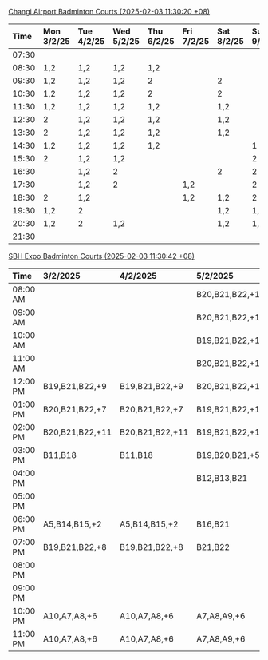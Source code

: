 [Changi Airport Badminton Courts (2025-02-03 11:30:20 +08)](https://www.carc.org.sg/FacilityBooking.aspx)

| Time   | Mon 3/2/25   | Tue 4/2/25   | Wed 5/2/25   | Thu 6/2/25   | Fri 7/2/25   | Sat 8/2/25   | Sun 9/2/25   |
|:-------|:-------------|:-------------|:-------------|:-------------|:-------------|:-------------|:-------------|
| 07:30  |              |              |              |              |              |              |              |
| 08:30  | 1,2          | 1,2          | 1,2          | 1,2          |              |              |              |
| 09:30  | 1,2          | 1,2          | 1,2          | 2            |              | 2            |              |
| 10:30  | 1,2          | 1,2          | 1,2          | 2            |              | 2            |              |
| 11:30  | 1,2          | 1,2          | 1,2          | 1,2          |              | 1,2          |              |
| 12:30  | 2            | 1,2          | 1,2          | 1,2          |              | 1,2          |              |
| 13:30  | 2            | 1,2          | 1,2          | 1,2          |              | 1,2          |              |
| 14:30  | 1,2          | 1,2          | 1,2          | 1,2          |              |              | 1            |
| 15:30  | 2            | 1,2          | 1,2          |              |              |              | 2            |
| 16:30  |              | 1,2          | 2            |              |              | 2            | 2            |
| 17:30  |              | 1,2          | 2            |              | 1,2          |              | 2            |
| 18:30  | 2            | 1,2          |              |              | 1,2          | 1,2          | 2            |
| 19:30  | 1,2          | 2            |              |              |              | 1,2          | 1,2          |
| 20:30  | 1,2          | 2            | 1,2          |              |              | 1,2          | 1,2          |
| 21:30  |              |              |              |              |              |              |              |

[SBH Expo Badminton Courts (2025-02-03 11:30:42 +08)](https://singaporebadmintonhall.getomnify.com/widgets/O3MRKGBH359GA55KHMG1RD)

| Time     | 3/2/2025        | 4/2/2025        | 5/2/2025        | 6/2/2025        | 7/2/2025        | 8/2/2025        | 9/2/2025        |
|:---------|:----------------|:----------------|:----------------|:----------------|:----------------|:----------------|:----------------|
| 08:00 AM |                 |                 | B20,B21,B22,+18 | B19,B21,B22,+18 | B19,B21,B22,+19 | B19,B21,B22,+15 | A7,B15,B16,+1   |
| 09:00 AM |                 |                 | B20,B21,B22,+18 | B19,B21,B22,+19 | B19,B21,B22,+19 | B19,B21,B22,+15 |                 |
| 10:00 AM |                 |                 | B19,B21,B22,+15 | B18,B19,B20,+17 | B19,B21,B22,+18 | B19,B20,B22,+17 | A5              |
| 11:00 AM |                 |                 | B20,B21,B22,+16 | B18,B19,B20,+17 | B19,B21,B22,+18 | B18,B20,B22,+16 |                 |
| 12:00 PM | B19,B21,B22,+9  | B19,B21,B22,+9  | B20,B21,B22,+18 | B19,B21,B22,+19 | B19,B21,B22,+19 | B20,B21,B22,+18 | A4,A6,B20,+1    |
| 01:00 PM | B20,B21,B22,+7  | B20,B21,B22,+7  | B19,B21,B22,+19 | B19,B21,B22,+19 | B19,B21,B22,+19 | B19,B21,B22,+19 |                 |
| 02:00 PM | B20,B21,B22,+11 | B20,B21,B22,+11 | B19,B21,B22,+18 | B19,B21,B22,+14 | B19,B21,B22,+16 | B20,B21,B22,+15 | B17,B19         |
| 03:00 PM | B11,B18         | B11,B18         | B19,B20,B21,+5  | B19,B21,B22,+12 | B19,B21,B22,+12 | B18,B20,B21,+5  |                 |
| 04:00 PM |                 |                 | B12,B13,B21     | B14,B15,B17,+4  | B15,B18,B22,+6  |                 |                 |
| 05:00 PM |                 |                 |                 |                 | A1,A6,B18       | A1,A2           |                 |
| 06:00 PM | A5,B14,B15,+2   | A5,B14,B15,+2   | B16,B21         |                 | B21             |                 |                 |
| 07:00 PM | B19,B21,B22,+8  | B19,B21,B22,+8  | B21,B22         |                 |                 | A9              | B21,B22         |
| 08:00 PM |                 |                 |                 | A5,B20,B22,+1   |                 | B16             | A8,B13,B14,+1   |
| 09:00 PM |                 |                 |                 | A5,B20,B22,+1   |                 | B20,B21         | B13,B14,B15,+4  |
| 10:00 PM | A10,A7,A8,+6    | A10,A7,A8,+6    | A7,A8,A9,+6     |                 | A10,A8,A9,+7    | B20,B21,B22,+17 | B20,B21,B22,+18 |
| 11:00 PM | A10,A7,A8,+6    | A10,A7,A8,+6    | A7,A8,A9,+6     |                 | A10,A8,A9,+7    | B20,B21,B22,+17 | B20,B21,B22,+19 |
